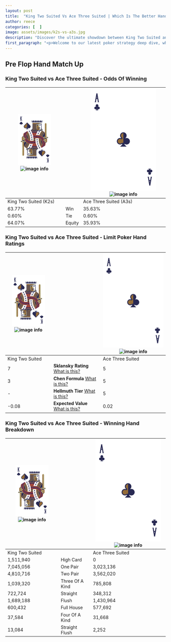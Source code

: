 ```yaml
---
layout: post
title:  "King Two Suited Vs Ace Three Suited | Which Is The Better Hand In Poker? A Complete Guide"
author: reece
categories: [  ]
image: assets/images/k2s-vs-a3s.jpg
description: "Discover the ultimate showdown between King Two Suited and Ace Three Suited in poker! Uncover the odds, strategies, and scenarios where one hand triumphs over the other. Get ready to up your poker game with this thrilling analysis."
first_paragraph: "<p>Welcome to our latest poker strategy deep dive, where we're pitting two distinct hands against each other in a high-stakes showdown: King Two Suited vs Ace Three Suited.</p><p>In the dynamic world of poker, every decision counts, and knowing which hand holds the upper hand is key to your success at the table.</p><p>In this article, we'll dissect these two hands, explore the scenarios where one dominates the other, and equip you with the knowledge to make strategic choices that can tip the odds in your favor.</p><p>Get ready to unravel the intriguing dynamics of these poker hands and elevate your game to new heights.</p>"
---
```




[comment]: # (sp0)

## Pre Flop Hand Match Up

<div class="table hand-ratings" markdown="1"> 



### King Two Suited vs Ace Three Suited - Odds Of Winning


    
| ![image info](assets/images/hand1/K.png) ![image info](assets/images/hand1/2s.png) |  | ![image info](assets/images/hand2/A.png) ![image info](assets/images/hand2/3s.png) |
| -------- | -------- | -------- |
| King Two Suited (K2s) |  | Ace Three Suited (A3s) |
| 63.77% | Win | 35.63% |
| 0.60% | Tie | 0.60% |
| 64.07% | Equity | 35.93% |




[comment]: # (sp1)



### King Two Suited vs Ace Three Suited - Limit Poker Hand Ratings


    
| ![image info](assets/images/hand1/K.png) ![image info](assets/images/hand1/2s.png) |  | ![image info](assets/images/hand2/A.png) ![image info](assets/images/hand2/3s.png) |
| -------- | -------- | -------- |
| King Two Suited |  | Ace Three Suited |
| 7 | **Sklansky Rating** [What is this?](/sklansky-rating-explained) | 5 |
| 3 | **Chen Formula** [What is this?](/chen-formula-explained) | 5 |
| - | **Hellmuth Tier** [What is this?](/Hellmuth-tier-explained) | 5 |
| -0.08 | **Expected Value** [What is this?](/expected-value-explained) | 0.02 |




[comment]: # (sp2)



### King Two Suited vs Ace Three Suited - Winning Hand Breakdown


    
| ![image info](assets/images/hand1/K.png) ![image info](assets/images/hand1/2s.png) |  | ![image info](assets/images/hand2/A.png) ![image info](assets/images/hand2/3s.png) |
| -------- | -------- | -------- |
| King Two Suited |  | Ace Three Suited |
| 1,511,940 | High Card | 0 |
| 7,045,056 | One Pair | 3,023,136 |
| 4,810,716 | Two Pair | 3,562,020 |
| 1,039,320 | Three Of A Kind | 785,808 |
| 722,724 | Straight | 348,312 |
| 1,689,188 | Flush | 1,430,964 |
| 600,432 | Full House | 577,692 |
| 37,584 | Four Of A Kind | 31,668 |
| 13,084 | Straight Flush | 2,252 |




[comment]: # (sp3)



</div>

[comment]: # (sp4)



[comment]: # (sp5)

